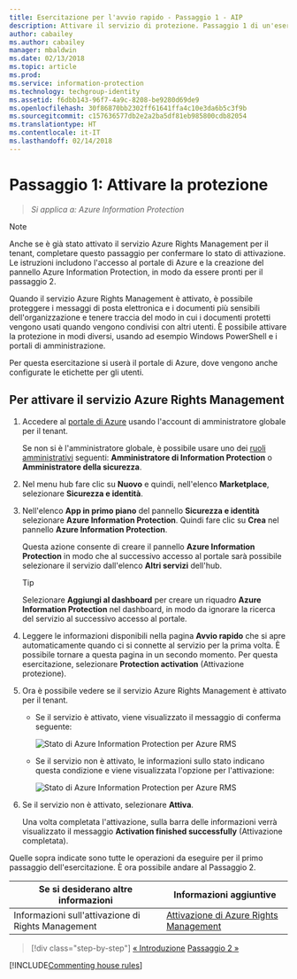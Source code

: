 ```yaml
---
title: Esercitazione per l'avvio rapido - Passaggio 1 - AIP
description: Attivare il servizio di protezione. Passaggio 1 di un'esercitazione introduttiva che consente di provare rapidamente a usare Azure Information Protection.
author: cabailey
ms.author: cabailey
manager: mbaldwin
ms.date: 02/13/2018
ms.topic: article
ms.prod: 
ms.service: information-protection
ms.technology: techgroup-identity
ms.assetid: f6dbb143-96f7-4a9c-8208-be9280d69de9
ms.openlocfilehash: 30f86870bb2302ff61641ffa4c10e3da6b5c3f9b
ms.sourcegitcommit: c157636577db2e2a2ba5df81eb985800cdb82054
ms.translationtype: HT
ms.contentlocale: it-IT
ms.lasthandoff: 02/14/2018
---
```

# <a name="step-1-activate-protection"></a>Passaggio 1: Attivare la protezione
 
>*Si applica a: Azure Information Protection*

> [!NOTE]
>Anche se è già stato attivato il servizio Azure Rights Management per il tenant, completare questo passaggio per confermare lo stato di attivazione. Le istruzioni includono l'accesso al portale di Azure e la creazione del pannello Azure Information Protection, in modo da essere pronti per il passaggio 2. 

Quando il servizio Azure Rights Management è attivato, è possibile proteggere i messaggi di posta elettronica e i documenti più sensibili dell'organizzazione e tenere traccia del modo in cui i documenti protetti vengono usati quando vengono condivisi con altri utenti. È possibile attivare la protezione in modi diversi, usando ad esempio Windows PowerShell e i portali di amministrazione.

Per questa esercitazione si userà il portale di Azure, dove vengono anche configurate le etichette per gli utenti. 

## <a name="to-activate-the-azure-rights-management-service"></a>Per attivare il servizio Azure Rights Management

1. Accedere al [portale di Azure](https://portal.azure.com) usando l'account di amministratore globale per il tenant. 
    
    Se non si è l'amministratore globale, è possibile usare uno dei [ruoli amministrativi](/azure/active-directory/active-directory-assign-admin-roles-azure-portal) seguenti: **Amministratore di Information Protection** o **Amministratore della sicurezza**.

2. Nel menu hub fare clic su **Nuovo** e quindi, nell'elenco **Marketplace**, selezionare **Sicurezza e identità**. 
    
3.  Nell'elenco **App in primo piano** del pannello **Sicurezza e identità** selezionare **Azure Information Protection**. Quindi fare clic su **Crea** nel pannello **Azure Information Protection**.
    
    Questa azione consente di creare il pannello **Azure Information Protection** in modo che al successivo accesso al portale sarà possibile selezionare il servizio dall'elenco **Altri servizi** dell'hub. 
    
    > [!TIP] 
    > Selezionare **Aggiungi al dashboard** per creare un riquadro **Azure Information Protection** nel dashboard, in modo da ignorare la ricerca del servizio al successivo accesso al portale.

4. Leggere le informazioni disponibili nella pagina **Avvio rapido** che si apre automaticamente quando ci si connette al servizio per la prima volta. È possibile tornare a questa pagina in un secondo momento. Per questa esercitazione, selezionare **Protection activation** (Attivazione protezione). 

5. Ora è possibile vedere se il servizio Azure Rights Management è attivato per il tenant. 
    
    - Se il servizio è attivato, viene visualizzato il messaggio di conferma seguente:
        
        ![Stato di Azure Information Protection per Azure RMS](../media/info-protect-azurerms-activated.png)
        
    - Se il servizio non è attivato, le informazioni sullo stato indicano questa condizione e viene visualizzata l'opzione per l'attivazione:
        
        ![Stato di Azure Information Protection per Azure RMS](../media/info-protect-azurerms-deactivated.png)

6. Se il servizio non è attivato, selezionare **Attiva**. 

    Una volta completata l'attivazione, sulla barra delle informazioni verrà visualizzato il messaggio **Activation finished successfully** (Attivazione completata).

Quelle sopra indicate sono tutte le operazioni da eseguire per il primo passaggio dell'esercitazione. È ora possibile andare al Passaggio 2.

|Se si desiderano altre informazioni|Informazioni aggiuntive|
|--------------------------------|--------------------------|
|Informazioni sull'attivazione di Rights Management|[Attivazione di Azure Rights Management](../deploy-use/activate-service.md)|


>[!div class="step-by-step"]
[&#171; Introduzione](infoprotect-quick-start-tutorial.md)
[Passaggio 2 &#187;](infoprotect-tutorial-step2.md)

[!INCLUDE[Commenting house rules](../includes/houserules.md)]
